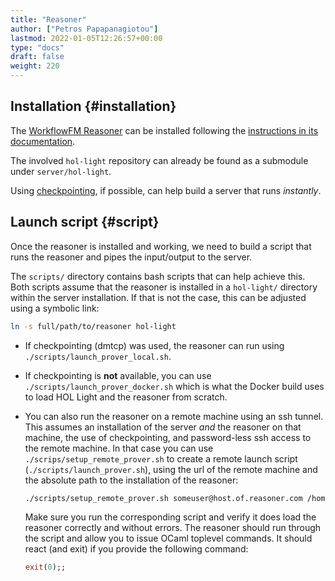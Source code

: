 ```yaml
---
title: "Reasoner"
author: ["Petros Papapanagiotou"]
lastmod: 2022-01-05T12:26:57+00:00
type: "docs"
draft: false
weight: 220
---
```


## Installation {#installation}

The [WorkflowFM Reasoner](https://github.com/workflowfm/workflowfm-reasoner) can be installed following the [instructions in its documentation](http://docs.workflowfm.com/workflowfm-reasoner/docs/install/).

The involved `hol-light` repository can already be found as a submodule under `server/hol-light`.

Using [checkpointing](http://docs.workflowfm.com/workflowfm-reasoner/docs/install/hol-light/#checkpointing), if possible, can help build a server that runs _instantly_.


## Launch script {#script}

Once the reasoner is installed and working, we need to build a script that runs the reasoner and pipes the input/output to the server.

The `scripts/` directory contains bash scripts that can help achieve this. Both scripts assume that the reasoner is installed in a `hol-light/` directory within the server installation. If that is not the case, this can be adjusted using a symbolic link:

```sh
ln -s full/path/to/reasoner hol-light
```

-   If checkpointing (dmtcp) was used, the reasoner can run using `./scripts/launch_prover_local.sh`.
-   If checkpointing is **not** available, you can use `./scripts/launch_prover_docker.sh` which is what the Docker build uses to load HOL Light and the reasoner from scratch.
-   You can also run the reasoner on a remote machine using an ssh tunnel. This assumes an installation of the server _and_ the reasoner on that machine, the use of checkpointing, and password-less ssh access to the remote machine. In that case you can use `./scrips/setup_remote_prover.sh` to create a remote launch script (`./scripts/launch_prover.sh`), using the url of the remote machine and the absolute path to the installation of the reasoner:

    ```sh
    ./scripts/setup_remote_prover.sh someuser@host.of.reasoner.com /home/someuser/workflowfm-server/scripts/launch_prover_local.sh
    ```

    Make sure you run the corresponding script and verify it does load the reasoner correctly and without errors. The reasoner should run through the script and allow you to issue OCaml toplevel commands. It should react (and exit) if you provide the following command:

    ```ocaml
    exit(0);;
    ```